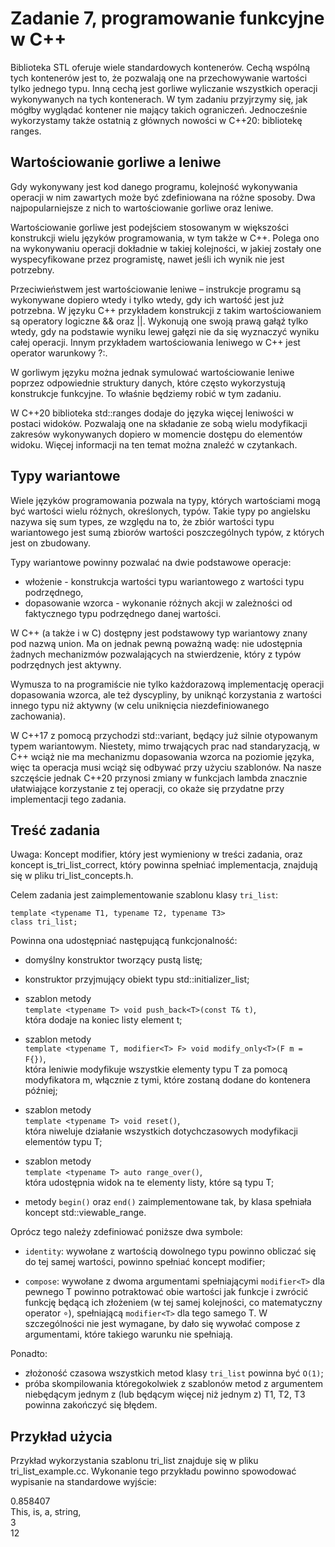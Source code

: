 # Zadanie 7, programowanie funkcyjne w C++

Biblioteka STL oferuje wiele standardowych kontenerów. Cechą wspólną tych
kontenerów jest to, że pozwalają one na przechowywanie wartości tylko jednego
typu. Inną cechą jest gorliwe wyliczanie wszystkich operacji wykonywanych na
tych kontenerach. W tym zadaniu przyjrzymy się, jak mógłby wyglądać kontener nie
mający takich ograniczeń. Jednocześnie wykorzystamy także ostatnią z głównych
nowości w C++20: bibliotekę ranges.

## Wartościowanie gorliwe a leniwe

Gdy wykonywany jest kod danego programu, kolejność wykonywania operacji w nim
zawartych może być zdefiniowana na różne sposoby. Dwa najpopularniejsze z nich
to wartościowanie gorliwe oraz leniwe.

Wartościowanie gorliwe jest podejściem stosowanym w większości konstrukcji wielu
języków programowania, w tym także w C++. Polega ono na wykonywaniu operacji
dokładnie w takiej kolejności, w jakiej zostały one wyspecyfikowane przez
programistę, nawet jeśli ich wynik nie jest potrzebny.

Przeciwieństwem jest wartościowanie leniwe – instrukcje programu są wykonywane
dopiero wtedy i tylko wtedy, gdy ich wartość jest już potrzebna. W języku C++
przykładem konstrukcji z takim wartościowaniem są operatory logiczne && oraz ||.
Wykonują one swoją prawą gałąź tylko wtedy, gdy na podstawie wyniku lewej gałęzi
nie da się wyznaczyć wyniku całej operacji. Innym przykładem wartościowania
leniwego w C++ jest operator warunkowy ?:.

W gorliwym języku można jednak symulować wartościowanie leniwe poprzez
odpowiednie struktury danych, które często wykorzystują konstrukcje funkcyjne.
To właśnie będziemy robić w tym zadaniu.

W C++20 biblioteka std::ranges dodaje do języka więcej leniwości w postaci
widoków. Pozwalają one na składanie ze sobą wielu modyfikacji zakresów
wykonywanych dopiero w momencie dostępu do elementów widoku. Więcej informacji
na ten temat można znaleźć w czytankach.

## Typy wariantowe

Wiele języków programowania pozwala na typy, których wartościami mogą być
wartości wielu różnych, określonych, typów. Takie typy po angielsku nazywa się
sum types, ze względu na to, że zbiór wartości typu wariantowego jest sumą
zbiorów wartości poszczególnych typów, z których jest on zbudowany.

Typy wariantowe powinny pozwalać na dwie podstawowe operacje:

* włożenie - konstrukcja wartości typu wariantowego z wartości typu podrzędnego,
* dopasowanie wzorca - wykonanie różnych akcji w zależności od faktycznego typu
  podrzędnego danej wartości.

W C++ (a także i w C) dostępny jest podstawowy typ wariantowy znany pod nazwą
union. Ma on jednak pewną poważną wadę: nie udostępnia żadnych mechanizmów
pozwalających na stwierdzenie, który z typów podrzędnych jest aktywny.

Wymusza to na programiście nie tylko każdorazową implementację operacji
dopasowania wzorca, ale też dyscypliny, by uniknąć korzystania z wartości
innego typu niż aktywny (w celu uniknięcia niezdefiniowanego zachowania).

W C++17 z pomocą przychodzi std::variant, będący już silnie otypowanym typem
wariantowym. Niestety, mimo trwających prac nad standaryzacją, w C++ wciąż nie
ma mechanizmu dopasowania wzorca na poziomie języka, więc ta operacja musi wciąż
się odbywać przy użyciu szablonów. Na nasze szczęście jednak C++20 przynosi
zmiany w funkcjach lambda znacznie ułatwiające korzystanie z tej operacji, co
okaże się przydatne przy implementacji tego zadania.

## Treść zadania

Uwaga: Koncept modifier, który jest wymieniony w treści zadania, oraz koncept
is_tri_list_correct, który powinna spełniać implementacja, znajdują się w pliku
tri_list_concepts.h.

Celem zadania jest zaimplementowanie szablonu klasy `tri_list`:

`template <typename T1, typename T2, typename T3>`  
`class tri_list;`

Powinna ona udostępniać następującą funkcjonalność:

* domyślny konstruktor tworzący pustą listę;

* konstruktor przyjmujący obiekt typu std::initializer_list;

* szablon metody  
  `template <typename T> void push_back<T>(const T& t)`,  
  która dodaje na koniec listy element t;

* szablon metody  
  `template <typename T, modifier<T> F> void modify_only<T>(F m = F{})`,  
  która leniwie modyfikuje wszystkie elementy typu T za pomocą modyfikatora m,
  włącznie z tymi, które zostaną dodane do kontenera później;

* szablon metody  
  `template <typename T> void reset()`,  
  która niweluje działanie wszystkich dotychczasowych modyfikacji elementów
  typu T;

* szablon metody  
  `template <typename T> auto range_over()`,  
  która udostępnia widok na te elementy listy, które są typu T;

* metody `begin()` oraz `end()` zaimplementowane tak, by klasa spełniała
  koncept std::viewable_range.

Oprócz tego należy zdefiniować poniższe dwa symbole:

* `identity`:
  wywołane z wartością dowolnego typu powinno obliczać się do tej samej
  wartości, powinno spełniać koncept modifier;

* `compose`:
  wywołane z dwoma argumentami spełniającymi `modifier<T>` dla pewnego T powinno
  potraktować obie wartości jak funkcje i zwrócić funkcję będącą ich złożeniem
  (w tej samej kolejności, co matematyczny operator ∘), spełniającą `modifier<T>`
  dla tego samego T. W szczególności nie jest wymagane, by dało się wywołać
  compose z argumentami, które takiego warunku nie spełniają.

Ponadto:
* złożoność czasowa wszystkich metod klasy `tri_list` powinna być `O(1)`;
* próba skompilowania któregokolwiek z szablonów metod z argumentem niebędącym
  jednym z (lub będącym więcej niż jednym z) T1, T2, T3 powinna zakończyć się
  błędem.

## Przykład użycia

Przykład wykorzystania szablonu tri_list znajduje się w pliku
tri_list_example.cc. Wykonanie tego przykładu powinno spowodować
wypisanie na standardowe wyjście:

0.858407  
This, is, a, string,  
3  
12